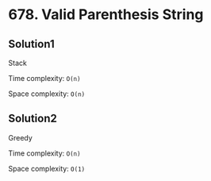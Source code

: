 # 678. Valid Parenthesis String

## Solution1

Stack

Time complexity: `O(n)`

Space complexity: `O(n)`

## Solution2

Greedy

Time complexity: `O(n)`

Space complexity: `O(1)`
